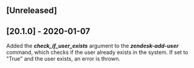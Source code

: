 ## [Unreleased]


## [20.1.0] - 2020-01-07
Added the ***check_if_user_exists*** argument to the ***zendesk-add-user*** command, which checks if the user already exists in the system. If set to "True" and the user exists, an error is thrown. 
